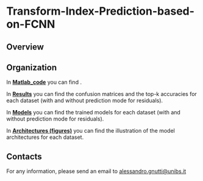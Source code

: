 # Transform-Index-Prediction-based-on-FCNN

## Overview

## Organization

In [**Matlab_code**](https://github.com/AlessandroGnutti/Transform-index-Prediction-based-on-FCNN/tree/main/Matlab_code) you can find .

In [**Results**](https://github.com/AlessandroGnutti/Transform-Index-Prediction-based-on-FCNN/tree/main/Results) you can find the confusion matrices and the top-k accuracies for each dataset (with and without prediction mode for residuals).

In [**Models**](https://github.com/AlessandroGnutti/Transform-Index-Prediction-based-on-FCNN/tree/main/Models) you can find the trained models for each dataset (with and without prediction mode for residuals).

In [**Architectures (figures)**](https://github.com/AlessandroGnutti/Transform-Index-Prediction-based-on-FCNN/tree/main/Architectures (figures)) you can find the illustration of the model architectures for each dataset.


## Contacts

For any information, please send an email to alessandro.gnutti@unibs.it


